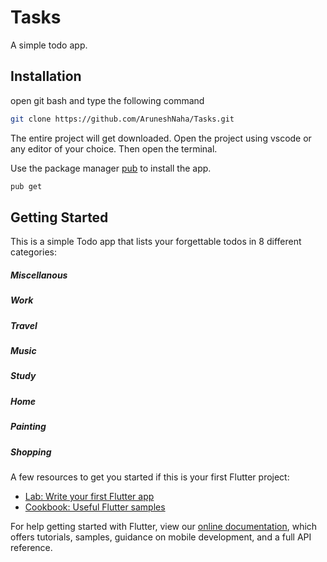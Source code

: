 # Tasks

A simple todo app.

## Installation

open git bash and type the following command

```bash
git clone https://github.com/AruneshNaha/Tasks.git
```

The entire project will get downloaded. Open the project using vscode or any editor of your choice. Then open the terminal.

Use the package manager [pub](https://pub.dev/) to install the app.

```bash
pub get
```

## Getting Started

This is a simple Todo app that lists your forgettable todos in 8 different categories:
##### Miscellanous
##### Work
##### Travel
##### Music
##### Study
##### Home
##### Painting
##### Shopping

A few resources to get you started if this is your first Flutter project:

- [Lab: Write your first Flutter app](https://flutter.dev/docs/get-started/codelab)
- [Cookbook: Useful Flutter samples](https://flutter.dev/docs/cookbook)

For help getting started with Flutter, view our
[online documentation](https://flutter.dev/docs), which offers tutorials,
samples, guidance on mobile development, and a full API reference.
